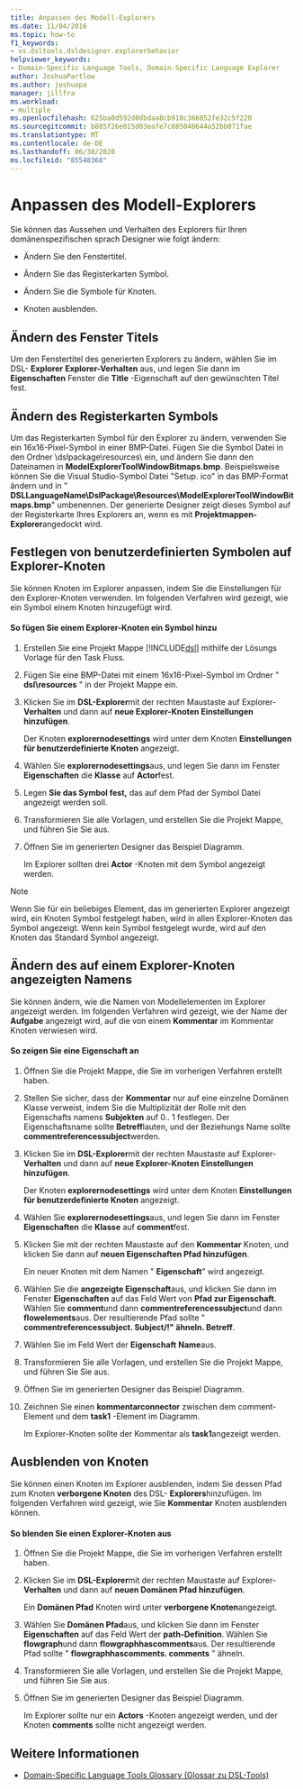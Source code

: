 ```yaml
---
title: Anpassen des Modell-Explorers
ms.date: 11/04/2016
ms.topic: how-to
f1_keywords:
- vs.dsltools.dsldesigner.explorerbehavior
helpviewer_keywords:
- Domain-Specific Language Tools, Domain-Specific Language Explorer
author: JoshuaPartlow
ms.author: joshuapa
manager: jillfra
ms.workload:
- multiple
ms.openlocfilehash: 625ba0d592d0dbdaa8cb910c366852fe32c5f220
ms.sourcegitcommit: b885f26e015d03eafe7c885040644a52bb071fae
ms.translationtype: MT
ms.contentlocale: de-DE
ms.lasthandoff: 06/30/2020
ms.locfileid: "85548368"
---
```

# <a name="customizing-the-model-explorer"></a>Anpassen des Modell-Explorers
Sie können das Aussehen und Verhalten des Explorers für Ihren domänenspezifischen sprach Designer wie folgt ändern:

- Ändern Sie den Fenstertitel.

- Ändern Sie das Registerkarten Symbol.

- Ändern Sie die Symbole für Knoten.

- Knoten ausblenden.

## <a name="changing-the-window-title"></a>Ändern des Fenster Titels
 Um den Fenstertitel des generierten Explorers zu ändern, wählen Sie im DSL- **Explorer** **Explorer-Verhalten** aus, und legen Sie dann im **Eigenschaften** Fenster die **Title** -Eigenschaft auf den gewünschten Titel fest.

## <a name="changing-the-tab-icon"></a>Ändern des Registerkarten Symbols
 Um das Registerkarten Symbol für den Explorer zu ändern, verwenden Sie ein 16x16-Pixel-Symbol in einer BMP-Datei. Fügen Sie die Symbol Datei in den Ordner \dslpackage\resources\ ein, und ändern Sie dann den Dateinamen in **ModelExplorerToolWindowBitmaps.bmp**. Beispielsweise können Sie die Visual Studio-Symbol Datei "Setup. ico" in das BMP-Format ändern und in " **DSLLanguageName\DslPackage\Resources\ModelExplorerToolWindowBitmaps.bmp**" umbenennen. Der generierte Designer zeigt dieses Symbol auf der Registerkarte Ihres Explorers an, wenn es mit **Projektmappen-Explorer**angedockt wird.

## <a name="setting-custom-icons-on-explorer-nodes"></a>Festlegen von benutzerdefinierten Symbolen auf Explorer-Knoten
 Sie können Knoten im Explorer anpassen, indem Sie die Einstellungen für den Explorer-Knoten verwenden. Im folgenden Verfahren wird gezeigt, wie ein Symbol einem Knoten hinzugefügt wird.

#### <a name="to-add-an-icon-to-an-explorer-node"></a>So fügen Sie einem Explorer-Knoten ein Symbol hinzu

1. Erstellen Sie eine Projekt Mappe [!INCLUDE[dsl](../modeling/includes/dsl_md.md)] mithilfe der Lösungs Vorlage für den Task Fluss.

2. Fügen Sie eine BMP-Datei mit einem 16x16-Pixel-Symbol im Ordner " **dsl\resources** " in der Projekt Mappe ein.

3. Klicken Sie im **DSL-Explorer**mit der rechten Maustaste auf Explorer- **Verhalten** und dann auf **neue Explorer-Knoten Einstellungen hinzufügen**.

    Der Knoten **explorernodesettings** wird unter dem Knoten **Einstellungen für benutzerdefinierte Knoten** angezeigt.

4. Wählen Sie **explorernodesettings**aus, und legen Sie dann im Fenster **Eigenschaften** die **Klasse** auf **Actor**fest.

5. Legen **Sie das Symbol fest,** das auf dem Pfad der Symbol Datei angezeigt werden soll.

6. Transformieren Sie alle Vorlagen, und erstellen Sie die Projekt Mappe, und führen Sie Sie aus.

7. Öffnen Sie im generierten Designer das Beispiel Diagramm.

    Im Explorer sollten drei **Actor** -Knoten mit dem Symbol angezeigt werden.

> [!NOTE]
> Wenn Sie für ein beliebiges Element, das im generierten Explorer angezeigt wird, ein Knoten Symbol festgelegt haben, wird in allen Explorer-Knoten das Symbol angezeigt. Wenn kein Symbol festgelegt wurde, wird auf den Knoten das Standard Symbol angezeigt.

## <a name="changing-the-name-displayed-on-an-explorer-node"></a>Ändern des auf einem Explorer-Knoten angezeigten Namens
 Sie können ändern, wie die Namen von Modellelementen im Explorer angezeigt werden. Im folgenden Verfahren wird gezeigt, wie der Name der **Aufgabe** angezeigt wird, auf die von einem **Kommentar** im Kommentar Knoten verwiesen wird.

#### <a name="to-display-a-property"></a>So zeigen Sie eine Eigenschaft an

1. Öffnen Sie die Projekt Mappe, die Sie im vorherigen Verfahren erstellt haben.

2. Stellen Sie sicher, dass der **Kommentar** nur auf eine einzelne Domänen Klasse verweist, indem Sie die Multiplizität der Rolle mit den Eigenschafts namens **Subjekten** auf 0.. 1 festlegen. Der Eigenschaftsname sollte **Betreff**lauten, und der Beziehungs Name sollte **commentreferencessubject**werden.

3. Klicken Sie im **DSL-Explorer**mit der rechten Maustaste auf Explorer- **Verhalten** und dann auf **neue Explorer-Knoten Einstellungen hinzufügen**.

     Der Knoten **explorernodesettings** wird unter dem Knoten **Einstellungen für benutzerdefinierte Knoten** angezeigt.

4. Wählen Sie **explorernodesettings**aus, und legen Sie dann im Fenster **Eigenschaften** die **Klasse** auf **comment**fest.

5. Klicken Sie mit der rechten Maustaste auf den **Kommentar** Knoten, und klicken Sie dann auf **neuen Eigenschaften Pfad hinzufügen**.

     Ein neuer Knoten mit dem Namen " **Eigenschaft**" wird angezeigt.

6. Wählen Sie die **angezeigte Eigenschaft**aus, und klicken Sie dann im Fenster **Eigenschaften** auf das Feld Wert von **Pfad zur Eigenschaft**. Wählen Sie **comment**und dann **commentreferencessubject**und dann **flowelements**aus. Der resultierende Pfad sollte " **commentreferencessubject. Subject/!" ähneln. Betreff**.

7. Wählen Sie im Feld Wert der **Eigenschaft** **Name**aus.

8. Transformieren Sie alle Vorlagen, und erstellen Sie die Projekt Mappe, und führen Sie Sie aus.

9. Öffnen Sie im generierten Designer das Beispiel Diagramm.

10. Zeichnen Sie einen **kommentarconnector** zwischen dem comment-Element und dem **task1** -Element im Diagramm.

     Im Explorer-Knoten sollte der Kommentar als **task1**angezeigt werden.

## <a name="hiding-nodes"></a>Ausblenden von Knoten
 Sie können einen Knoten im Explorer ausblenden, indem Sie dessen Pfad zum Knoten **verborgene Knoten** des DSL- **Explorers**hinzufügen. Im folgenden Verfahren wird gezeigt, wie Sie **Kommentar** Knoten ausblenden können.

#### <a name="to-hide-an-explorer-node"></a>So blenden Sie einen Explorer-Knoten aus

1. Öffnen Sie die Projekt Mappe, die Sie im vorherigen Verfahren erstellt haben.

2. Klicken Sie im **DSL-Explorer**mit der rechten Maustaste auf Explorer- **Verhalten** und dann auf **neuen Domänen Pfad hinzufügen**.

     Ein **Domänen Pfad** Knoten wird unter **verborgene Knoten**angezeigt.

3. Wählen Sie **Domänen Pfad**aus, und klicken Sie dann im Fenster **Eigenschaften** auf das Feld Wert der **path-Definition**. Wählen Sie **flowgraph**und dann **flowgraphhascomments**aus. Der resultierende Pfad sollte " **flowgraphhascomments. comments** " ähneln.

4. Transformieren Sie alle Vorlagen, und erstellen Sie die Projekt Mappe, und führen Sie Sie aus.

5. Öffnen Sie im generierten Designer das Beispiel Diagramm.

     Im Explorer sollte nur ein **Actors** -Knoten angezeigt werden, und der Knoten **comments** sollte nicht angezeigt werden.

## <a name="see-also"></a>Weitere Informationen

- [Domain-Specific Language Tools Glossary (Glossar zu DSL-Tools)](https://msdn.microsoft.com/ca5e84cb-a315-465c-be24-76aa3df276aa)
